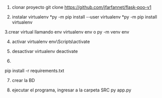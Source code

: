 1. clonar proyecto
git clone https://github.com/jfarfannet/flask-poo-v1

2. instalar virtualenv
*py -m pip install --user virtualenv
*py -m pip install virtualenv


3.crear virtual llamando env
virtualenv env
o
py -m venv env

4. activar virtualenv
env\Scripts\activate

5. desactivar virtualenv
deactivate

6.
pip install -r requirements.txt

7. crear la BD

8. ejecutar el programa, ingresar a la carpeta SRC
py app.py